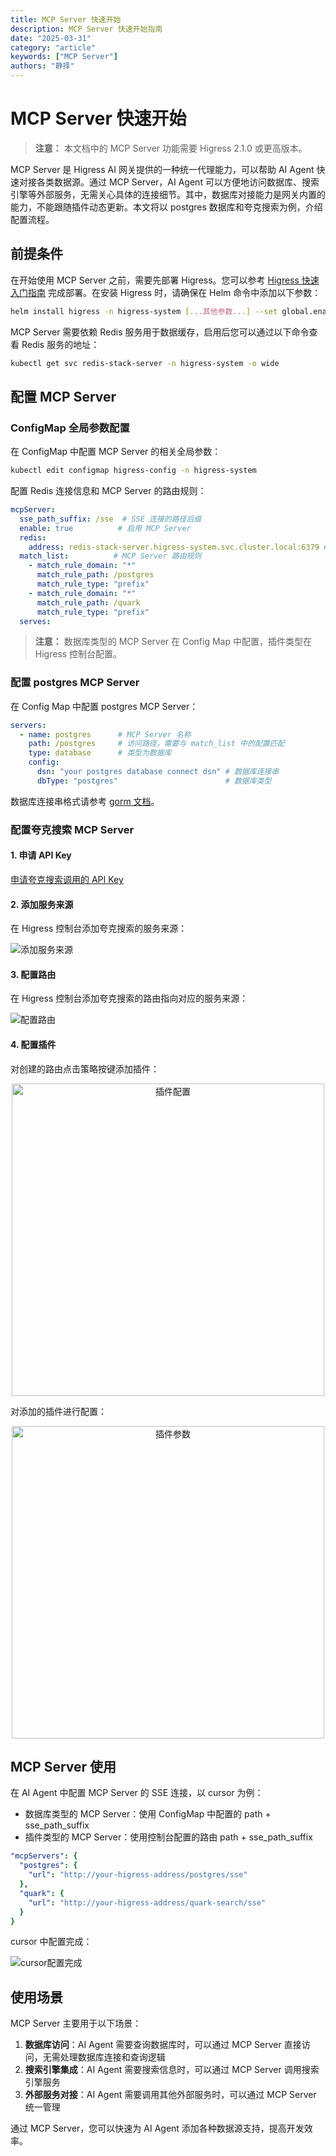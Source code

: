 ```yaml
---
title: MCP Server 快速开始
description: MCP Server 快速开始指南
date: "2025-03-31"
category: "article"
keywords: ["MCP Server"]
authors: "静择"
---
```


# MCP Server 快速开始

> **注意：** 本文档中的 MCP Server 功能需要 Higress 2.1.0 或更高版本。

MCP Server 是 Higress AI 网关提供的一种统一代理能力，可以帮助 AI Agent 快速对接各类数据源。通过 MCP Server，AI Agent 可以方便地访问数据库、搜索引擎等外部服务，无需关心具体的连接细节。其中，数据库对接能力是网关内置的能力，不能跟随插件动态更新。本文将以 postgres 数据库和夸克搜索为例，介绍配置流程。

## 前提条件

在开始使用 MCP Server 之前，需要先部署 Higress。您可以参考 [Higress 快速入门指南](https://higress.cn/docs/latest/user/quickstart) 完成部署。在安装 Higress 时，请确保在 Helm 命令中添加以下参数：

```bash
helm install higress -n higress-system [...其他参数...] --set global.enableRedis=true
```

MCP Server 需要依赖 Redis 服务用于数据缓存，启用后您可以通过以下命令查看 Redis 服务的地址：

```bash
kubectl get svc redis-stack-server -n higress-system -o wide
```

## 配置 MCP Server

### ConfigMap 全局参数配置

在 ConfigMap 中配置 MCP Server 的相关全局参数：

```bash
kubectl edit configmap higress-config -n higress-system
```

配置 Redis 连接信息和 MCP Server 的路由规则：

```yaml
mcpServer:
  sse_path_suffix: /sse  # SSE 连接的路径后缀
  enable: true          # 启用 MCP Server
  redis:
    address: redis-stack-server.higress-system.svc.cluster.local:6379 # Redis 服务地址
  match_list:          # MCP Server 路由规则
    - match_rule_domain: "*"
      match_rule_path: /postgres
      match_rule_type: "prefix"
    - match_rule_domain: "*"
      match_rule_path: /quark
      match_rule_type: "prefix"
  serves: 
```

> **注意：** 数据库类型的 MCP Server 在 Config Map 中配置，插件类型在 Higress 控制台配置。

### 配置 postgres MCP Server

在 Config Map 中配置 postgres MCP Server：

```yaml
servers:
  - name: postgres      # MCP Server 名称
    path: /postgres     # 访问路径，需要与 match_list 中的配置匹配
    type: database      # 类型为数据库
    config:
      dsn: "your postgres database connect dsn" # 数据库连接串
      dbType: "postgres"                        # 数据库类型
```

数据库连接串格式请参考 [gorm 文档](https://gorm.io/docs/connecting_to_the_database.html)。

### 配置夸克搜索 MCP Server

#### 1. 申请 API Key

[申请夸克搜索调用的 API Key](https://help.aliyun.com/document_detail/2872258.html?spm=a2c4g.11186623.0.0.632e3350xkb4hu)

#### 2. 添加服务来源

在 Higress 控制台添加夸克搜索的服务来源：

![添加服务来源](https://gw.alicdn.com/imgextra/i3/O1CN018CbgsB1o7Zs7LNCO7_!!6000000005178-0-tps-2434-146.jpg)

#### 3. 配置路由

在 Higress 控制台添加夸克搜索的路由指向对应的服务来源：

![配置路由](https://gw.alicdn.com/imgextra/i1/O1CN01Yx0SDr1YLHsTz23OD_!!6000000003042-0-tps-2522-738.jpg)

#### 4. 配置插件

对创建的路由点击策略按键添加插件：

<div align="center">
<img src="https://gw.alicdn.com/imgextra/i4/O1CN01vrUE1z1fClp4Lr0dv_!!6000000003971-0-tps-1286-1072.jpg" width="500" alt="插件配置" />
</div>

对添加的插件进行配置：

<div align="center">
<img src="https://gw.alicdn.com/imgextra/i1/O1CN01RkKZa01gZxUVFVm1l_!!6000000004157-0-tps-1302-692.jpg" width="500" alt="插件参数"/>
</div>

## MCP Server 使用

在 AI Agent 中配置 MCP Server 的 SSE 连接，以 cursor 为例：

* 数据库类型的 MCP Server：使用 ConfigMap 中配置的 path + sse_path_suffix
* 插件类型的 MCP Server：使用控制台配置的路由 path + sse_path_suffix

```yaml
"mcpServers": {
  "postgres": {
    "url": "http://your-higress-address/postgres/sse"
  },
  "quark": {
    "url": "http://your-higress-address/quark-search/sse"
  }
}
```

cursor 中配置完成：

![cursor配置完成](https://gw.alicdn.com/imgextra/i3/O1CN01WS1eN01xovuMAlRQh_!!6000000006491-0-tps-1918-622.jpg)

## 使用场景

MCP Server 主要用于以下场景：

1. **数据库访问**：AI Agent 需要查询数据库时，可以通过 MCP Server 直接访问，无需处理数据库连接和查询逻辑
2. **搜索引擎集成**：AI Agent 需要搜索信息时，可以通过 MCP Server 调用搜索引擎服务
3. **外部服务对接**：AI Agent 需要调用其他外部服务时，可以通过 MCP Server 统一管理

通过 MCP Server，您可以快速为 AI Agent 添加各种数据源支持，提高开发效率。